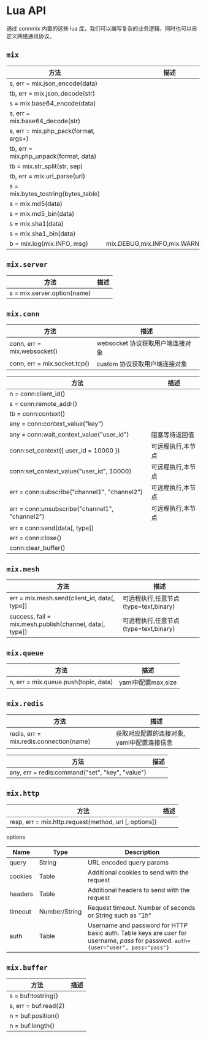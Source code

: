 # Lua API

通过 connmix 内置的这些 lua 库，我们可以编写复杂的业务逻辑，同时也可以自定义网络通讯协议。

## `mix`

| 方法                                       | 描述                                    |
|------------------------------------------|---------------------------------------|
| s, err = mix.json_encode(data)           |                                       |
| tb, err = mix.json_decode(str)           |                                       |
| s = mix.base64_encode(data)              |                                       |
| s, err = mix.base64_decode(str)          |                                       |
| s, err = mix.php_pack(format, args+)     |                                       |
| tb, err = mix.php_unpack(format, data)   |                                       |
| tb = mix.str_split(str, sep)             |                                       |
| tb, err = mix.url_parse(url)             |                                       |
| s = mix.bytes_tostring(bytes_table)      |                                       |
| s = mix.md5(data)                        |                                       |
| s = mix.md5_bin(data)                    |                                       |
| s = mix.sha1(data)                       |                                       |
| s = mix.sha1_bin(data)                   |                                       |
| b = mix.log(mix.INFO, msg)               | mix.DEBUG,mix.INFO,mix.WARN,mix.ERROR |

## `mix.server`

| 方法                                                   | 描述                         |
|-------------------------------------------------------|-----------------------------|
| s = mix.server.option(name)                           |                             |

## `mix.conn`

| 方法                           | 描述                    |
|------------------------------|-----------------------|
| conn, err = mix.websocket()  | websocket 协议获取用户端连接对象 |
| conn, err = mix.socket.tcp() | custom 协议获取用户端连接对象    |

| 方法                                             | 描述        |
|------------------------------------------------|-----------|
| n = conn:client_id()                           |           |
| s = conn:remote_addr()                         |           |
| tb = conn:context()                            |           |
| any = conn:context_value("key")                |           |
| any = conn:wait_context_value("user_id")       | 阻塞等待返回值   |
| conn:set_context({ user_id = 10000 })          | 可远程执行,本节点 |
| conn:set_context_value("user_id", 10000)       | 可远程执行,本节点 |
| err = conn:subscribe("channel1", "channel2")   | 可远程执行,本节点 |
| err = conn:unsubscribe("channel1", "channel2") | 可远程执行,本节点 |
| err = conn:send(data[, type])                  |           |
| err = conn:close()                             |           |
| conn:clear_buffer()                            |           |

## `mix.mesh`

| 方法                                                    | 描述                          |
|-------------------------------------------------------|-----------------------------|
| err = mix.mesh.send(client_id, data[, type])          | 可远程执行,任意节点 (type=text,binary) |
| success, fail = mix.mesh.publish(channel, data[, type]) | 可远程执行,任意节点 (type=text,binary) |

## `mix.queue`

| 方法                                   | 描述                                    |
|--------------------------------------|---------------------------------------|
| n, err = mix.queue.push(topic, data) | yaml中配置max,size                       |

## `mix.redis`

| 方法                                      | 描述                       |
|-----------------------------------------|--------------------------|
| redis, err = mix.redis.connection(name) | 获取对应配置的连接对象, yaml中配置连接信息 |

| 方法                                              | 描述           |
|-------------------------------------------------|--------------|
| any, err = redis:command("set", "key", "value") |              |

## `mix.http`

| 方法                                                    | 描述  |
|-------------------------------------------------------|-----|
| resp, err = mix.http.request(method, url [, options]) |     |

options

| Name    | Type          | Description                                                                                                                          |
|---------|---------------|--------------------------------------------------------------------------------------------------------------------------------------|
| query   | String        | URL encoded query params                                                                                                             |
| cookies | Table         | Additional cookies to send with the request                                                                                          |
| headers | Table         | Additional headers to send with the request                                                                                          |
| timeout | Number/String | Request timeout. Number of seconds or String such as "1h"                                                                            |
| auth    | Table         | Username and password for HTTP basic auth. Table keys are *user* for username, *pass* for passwod. `auth={user="user", pass="pass"}` |

## `mix.buffer`

| 方法                   | 描述  |
|----------------------|-----|
| s = buf:tostring()   |     |
| s, err = buf:read(2) |     |
| n = buf:position()   |     |
| n = buf:length()     |     |
